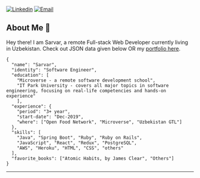 [![Linkedin](https://img.shields.io/badge/-LinkedIn-blue?style=flat&logo=Linkedin&logoColor=white&link=https://linkedin.com/in/sarvar-khalimov-208797143/)](https://www.linkedin.com/in/sarvar-khalimov-208797143/)
[![Email](https://img.shields.io/badge/-Email-c14438?style=flat&logo=Gmail&logoColor=white&link=mailto:mail@gmail.com)](mailto:khalimovsarvar@gmail.com)


## About Me :wave:

Hey there!
I am Sarvar, a remote Full-stack Web Developer currently living in Uzbekistan.
Check out JSON data given below OR my [portfolio here](https://sarvarkh.github.io/portfolio/).

```
{
  "name": "Sarvar",
  "identity": "Software Engineer",
  "education": [
    "Microverse - a remote software development school", 
    "IT Park University - covers all major topics in software engineering, focusing on real-life competencies and hands-on experience"
    ],
  "experience": {
    "period": "3+ year",
    "start-date": "Dec-2019",
    "where": ["Open Food Network", "Microverse", "Uzbekistan GTL"]
  },
  "skills": [
    "Java", "Spring Boot", "Ruby", "Ruby on Rails",
    "JavaScript", "React", "Redux", "PostgreSQL",
    "AWS", "Heroku", "HTML", "CSS", "others"
  ],
  "favorite_books": ["Atomic Habits, by James Clear", "Others"]
} 
```

<hr/>


